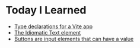 # Today I Learned

- [Type declarations for a Vite app](https://github.com/petermekhaeil/til/blob/master/learnings/type-declarations-for-a-vite-app.md)
- [The Idiomatic Text element](https://github.com/petermekhaeil/til/blob/master/learnings/the-idiomatic-text-element.md)
- [Buttons are input elements that can have a value
](https://github.com/petermekhaeil/til/blob/master/learnings/buttons-are-input-elements-that-can-have-a-value.md)
